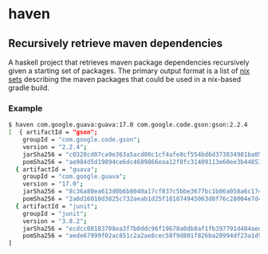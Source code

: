 # haven
## Recursively retrieve maven dependencies

A haskell project that retrieves maven package dependencies recursively given a starting set of packages. The primary output format is a list of [nix sets](http://nixos.org/nix/manual/#idm140737318096432) describing the maven packages that could be used in a nix-based gradle build.

### Example
```bash
$ haven com.google.guava:guava:17.0 com.google.code.gson:gson:2.2.4
[  { artifactId = "gson";
    groupId = "com.google.code.gson";
    version = "2.2.4";
    jarSha256 = "c0328cd07ca9e363a5acd00c1cf4afe8cf554bd6d373834981ba05cebec687fb";
    pomSha256 = "ae984d5d19894ce6dc4689866eaa12f8fc31409113e60ee3b44853b8ac4fd380"; }
  { artifactId = "guava";
    groupId = "com.google.guava";
    version = "17.0";
    jarSha256 = "8c36a80ea613d0b6b8040a17cf837c5bbe3677bc1b06a058a6c174fdb787ebbc";
    pomSha256 = "2a0d16010d3825c732aeab1d25f181074945063d8f76c28004e7d423d66cb75b"; }
  { artifactId = "junit";
    groupId = "junit";
    version = "3.8.2";
    jarSha256 = "ecdcc08183708ea3f7b0ddc96f19678a0db8af1fb397791d484aed63200558b0";
    pomSha256 = "aede67999f02ac851c2a2ae8cec58f9d801f826ba20994df23a1d9fbecc47f0f"; }
]
```
